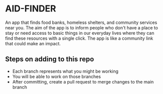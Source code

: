 # AID-FINDER
An app that finds food banks, homeless shelters, and community services near you. The aim of the app is to inform people who don't have a place to stay or need access to basic things in our everyday lives where they can find these resources with a single click. The app is like a community link that could make an impact. 

## Steps on adding to this repo
- Each branch represents what you might be working
- You will be able to work on those branches
- After committing, create a pull request to merge changes to the main branch
